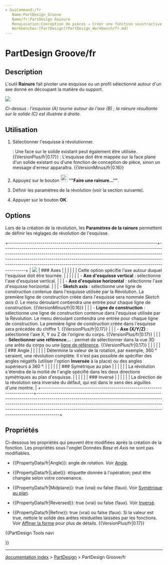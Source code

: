 ```yaml
---
- GuiCommand:/fr
   Name:PartDesign_Groove
   Name/fr:PartDesign Rainure
   MenuLocation:Conception de pièces → Créer une fonction soustractive → Rainure
   Workbenches:[PartDesign](PartDesign_Workbench/fr.md)
---
```


# PartDesign Groove/fr

## Description

L\'outil **Rainure** fait pivoter une esquisse ou un profil sélectionné autour d\'un axe donné en découpant la matière du support.

![](images/PartDesign_Groove_example.svg )


*Ci-dessus : l'esquisse (A) tourne autour de l'axe (B) ; la rainure résultante sur le solide (C) est illustrée à droite.*

## Utilisation

1.  Sélectionner l\'esquisse à révolutionner.

    :   Une face sur le solide existant peut également être utilisée. {{VersionPlus/fr|0.17}}
    :   L\'esquisse doit être mappée sur la face plane d\'un solide existant ou d\'une fonction de conception de pièce, sinon un message d\'erreur apparaîtra. {{VersionMinus/fr|0.16}}
2.  Appuyez sur le bouton **<img src="images/PartDesign_Groove.svg" width=24px> '''Faire une rainure...'''**.
3.  Définir les paramètres de la révolution (voir la section suivante).
4.  Appuyer sur le bouton **OK**.

## Options

Lors de la création de la révolution, les **Paramètres de la rainure** permettent de définir les réglages de révolution de l\'esquisse.

+--------------------------------------------------------------------------+-----------------------------------------------------------------------------------------------------------------------------------------------------------------------------------------------------------------------------------------------------------------------------------------------------------------------------------+
| ![](images/partdesign_groove_parameters.png ) | ### Axes                                                                                                                                                                                                                                                                                                                          |
|                                                                          |                                                                                                                                                                                                                                                                                                                                   |
|                                                                          | Cette option spécifie l\'axe autour duquel l\'esquisse doit être tournée.                                                                                                                                                                                                                                                         |
|                                                                          |                                                                                                                                                                                                                                                                                                                                   |
|                                                                          | -   **Axe d\'esquisse vertical** : sélectionne l\'axe d\'esquisse vertical.                                                                                                                                                                                                                                                       |
|                                                                          | -   **Axe d\'esquisse horizontal** : sélectionne l\'axe d\'esquisse horizontal.                                                                                                                                                                                                                                                   |
|                                                                          | -   **Sketch axis** : sélectionne une ligne de construction contenue dans l\'esquisse utilisée par la Révolution. La première ligne de construction créée dans l\'esquisse sera nommée *Sketch axis 0*. Le menu déroulant contiendra une entrée pour chaque ligne de construction. {{VersionMinus/fr|0.16}}         |
|                                                                          | -   **Ligne de construction** : sélectionne une ligne de construction contenue dans l\'esquisse utilisée par la Révolution. Le menu déroulant contiendra une entrée pour chaque ligne de construction. La première ligne de construction créée dans l\'esquisse sera précédée du chiffre 1. {{VersionPlus/fr|0.17}} |
|                                                                          | -   **Axe (X/Y/Z)** : sélectionne l\'axe X, Y ou Z de l\'origine du corps. {{VersionPlus/fr|0.17}}                                                                                                                                                                                                                  |
|                                                                          | -   **Sélectionner une référence\...** : permet de sélectionner dans la vue 3D une arête du corps ou une [ligne de référence](PartDesign_Line/fr.md). {{VersionPlus/fr|0.17}}                                                                                                                               |
|                                                                          |                                                                                                                                                                                                                                                                                                                                   |
|                                                                          | ### Angle                                                                                                                                                                                                                                                                                                                         |
|                                                                          |                                                                                                                                                                                                                                                                                                                                   |
|                                                                          | Détermine la valeur de la rotation, par exemple, 360 ° seraient, une révolution complète. Il n\'est pas possible de spécifier des angles négatifs (utiliser l\'option **Inversée** à la place) ou des angles supérieurs à 360 °.                                                                                                  |
|                                                                          |                                                                                                                                                                                                                                                                                                                                   |
|                                                                          | ### Symétrique au plan                                                                                                                                                                                                                                                                                       |
|                                                                          |                                                                                                                                                                                                                                                                                                                                   |
|                                                                          | La révolution s\'étendra de la moitié de l\'angle spécifié dans les deux directions symétriques au plan d\'esquisse.                                                                                                                                                                                                              |
|                                                                          |                                                                                                                                                                                                                                                                                                                                   |
|                                                                          | ### Inversé                                                                                                                                                                                                                                                                                                                       |
|                                                                          |                                                                                                                                                                                                                                                                                                                                   |
|                                                                          | La direction de la révolution sera inversée du défaut, qui est dans le sens des aiguilles d\'une montre.                                                                                                                                                                                                                          |
+--------------------------------------------------------------------------+-----------------------------------------------------------------------------------------------------------------------------------------------------------------------------------------------------------------------------------------------------------------------------------------------------------------------------------+

## Propriétés

Ci-dessous les propriétés qui peuvent être modifiées après la création de la fonction. Les propriétés sous l\'onglet Données *Base* et *Axis* ne sont pas modifiables.

-    {{PropertyData/fr|Angle}}: angle de rotation. Voir [Angle](#Angle.md).

-    {{PropertyData/fr|Label}}: étiquette donnée à l\'opération; peut être changée selon votre convenance.

-    {{PropertyData/fr|Midplane}}: true (vrai) ou false (faux). Voir [Symétrique au plan](#Symétrique_au_plan.md).

-    {{PropertyData/fr|Reversed}}: true (vrai) ou false (faux). Voir [Inversé](#Inversé.md).

-    {{PropertyData/fr|Refine}}: true (vrai) ou false (faux). Si la valeur est true, nettoie le solide des arêtes résiduelles laissées par les fonctions. Voir [Affiner la forme](Part_RefineShape/fr.md) pour plus de détails. {{VersionPlus/fr|0.17}}





{{PartDesign Tools navi

}}

---
[documentation index](../README.md) > [PartDesign](PartDesign_Workbench.md) > PartDesign Groove/fr
